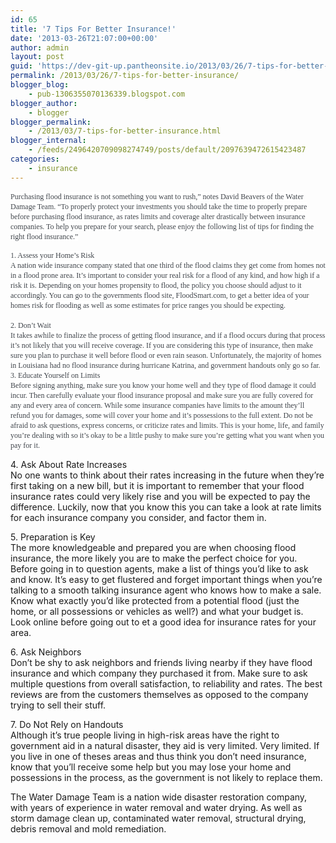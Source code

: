 ```yaml
---
id: 65
title: '7 Tips For Better Insurance!'
date: '2013-03-26T21:07:00+00:00'
author: admin
layout: post
guid: 'https://dev-git-up.pantheonsite.io/2013/03/26/7-tips-for-better-insurance/'
permalink: /2013/03/26/7-tips-for-better-insurance/
blogger_blog:
    - pub-1306355070136339.blogspot.com
blogger_author:
    - blogger
blogger_permalink:
    - /2013/03/7-tips-for-better-insurance.html
blogger_internal:
    - /feeds/2496420709098274749/posts/default/2097639472615423487
categories:
    - insurance
---
```


<div dir="ltr" style="text-align: left;"><span style="background-color: white; color: #40454b; font-family: Verdana; font-size: 12px; line-height: 16px;">Purchasing flood insurance is not something you want to rush,” notes David Beavers of the Water Damage Team. “To properly protect your investments you should take the time to properly prepare before purchasing flood insurance, as rates limits and coverage alter drastically between insurance companies. To help you prepare for your search, please enjoy the following list of tips for finding the right flood insurance.”</span>  
  
<span style="background-color: white; color: #40454b; font-family: Verdana; font-size: 12px; line-height: 16px;">1. Assess your Home’s Risk</span>  
<span style="background-color: white; color: #40454b; font-family: Verdana; font-size: 12px; line-height: 16px;">A nation wide insurance company stated that one third of the flood claims they get come from homes not in a flood prone area. It’s important to consider your real risk for a flood of any kind, and how high if a risk it is. Depending on your homes propensity to flood, the policy you choose should adjust to it accordingly. You can go to the governments flood site, FloodSmart.com, to get a better idea of your homes risk for flooding as well as some estimates for price ranges you should be expecting.</span>  
<span style="background-color: white; color: #40454b; display: inline; font-family: Verdana; font-size: 12px; line-height: 16px;">  
2. Don’t Wait  
It takes awhile to finalize the process of getting flood insurance, and if a flood occurs during that process it’s not likely that you will receive coverage. If you are considering this type of insurance, then make sure you plan to purchase it well before flood or even rain season. Unfortunately, the majority of homes in Louisiana had no flood insurance during hurricane Katrina, and government handouts only go so far. 3\. Educate Yourself on Limits  
Before signing anything, make sure you know your home well and they type of flood damage it could incur. Then carefully evaluate your flood insurance proposal and make sure you are fully covered for any and every area of concern. While some insurance companies have limits to the amount they’ll refund you for damages, some will cover your home and it’s possessions to the full extent. Do not be afraid to ask questions, express concerns, or criticize rates and limits. This is your home, life, and family you’re dealing with so it’s okay to be a little pushy to make sure you’re getting what you want when you pay for it.

4\. Ask About Rate Increases  
No one wants to think about their rates increasing in the future when they’re first taking on a new bill, but it is important to remember that your flood insurance rates could very likely rise and you will be expected to pay the difference. Luckily, now that you know this you can take a look at rate limits for each insurance company you consider, and factor them in.

5\. Preparation is Key  
The more knowledgeable and prepared you are when choosing flood insurance, the more likely you are to make the perfect choice for you. Before going in to question agents, make a list of things you’d like to ask and know. It’s easy to get flustered and forget important things when you’re talking to a smooth talking insurance agent who knows how to make a sale. Know what exactly you’d like protected from a potential flood (just the home, or all possessions or vehicles as well?) and what your budget is. Look online before going out to et a good idea for insurance rates for your area.

6\. Ask Neighbors  
Don’t be shy to ask neighbors and friends living nearby if they have flood insurance and which company they purchased it from. Make sure to ask multiple questions from overall satisfaction, to reliability and rates. The best reviews are from the customers themselves as opposed to the company trying to sell their stuff.

7\. Do Not Rely on Handouts  
Although it’s true people living in high-risk areas have the right to government aid in a natural disaster, they aid is very limited. Very limited. If you live in one of theses areas and thus think you don’t need insurance, know that you’ll receive some help but you may lose your home and possessions in the process, as the government is not likely to replace them.

The Water Damage Team is a nation wide disaster restoration company, with years of experience in water removal and water drying. As well as storm damage clean up, contaminated water removal, structural drying, debris removal and mold remediation.

</span></div>